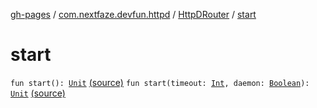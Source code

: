 [gh-pages](../../index.md) / [com.nextfaze.devfun.httpd](../index.md) / [HttpDRouter](index.md) / [start](.)

# start

`fun start(): `[`Unit`](https://kotlinlang.org/api/latest/jvm/stdlib/kotlin/-unit/index.html) [(source)](https://github.com/NextFaze/dev-fun/tree/master/devfun-httpd/src/main/java/com/nextfaze/devfun/httpd/HttpD.kt#L107)
`fun start(timeout: `[`Int`](https://kotlinlang.org/api/latest/jvm/stdlib/kotlin/-int/index.html)`, daemon: `[`Boolean`](https://kotlinlang.org/api/latest/jvm/stdlib/kotlin/-boolean/index.html)`): `[`Unit`](https://kotlinlang.org/api/latest/jvm/stdlib/kotlin/-unit/index.html) [(source)](https://github.com/NextFaze/dev-fun/tree/master/devfun-httpd/src/main/java/com/nextfaze/devfun/httpd/HttpD.kt#L109)